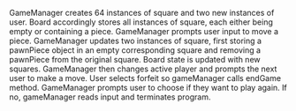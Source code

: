 GameManager creates 64 instances of square and two new instances of user. Board accordingly stores all instances of square,
each either being empty or containing a piece. GameManager prompts user input to move a piece. GameManager updates two instances
of square, first storing a pawnPiece object in an empty corresponding square and removing a pawnPiece from the original square.
Board state is updated with new squares. GameManager then changes active player and prompts the next user to make a move.
User selects forfeit so gameManager calls endGame method. GameManager prompts user to choose if they want to play again.
If no, gameManager reads input and terminates program.
